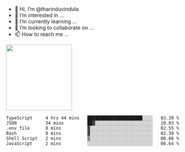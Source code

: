- 👋 Hi, I’m @tharinduvindula
- 👀 I’m interested in ...
- 🌱 I’m currently learning ...
- 💞️ I’m looking to collaborate on ...
- 📫 How to reach me ...

<!---
tharinduvindula/tharinduvindula is a ✨ special ✨ repository because its `README.md` (this file) appears on your GitHub profile.
You can click the Preview link to take a look at your changes.
--->

<img height="180em" src="https://github-readme-stats.vercel.app/api?username=tharinduvindula&show_icons=true&hide_border=false&&count_private=true&include_all_commits=true" />


<!--START_SECTION:waka-->

```text
TypeScript     4 hrs 44 mins   █████████████████████░░░░   83.39 %
JSON           34 mins         ██▓░░░░░░░░░░░░░░░░░░░░░░   10.03 %
.env file      8 mins          ▓░░░░░░░░░░░░░░░░░░░░░░░░   02.55 %
Bash           8 mins          ▓░░░░░░░░░░░░░░░░░░░░░░░░   02.38 %
Shell Script   2 mins          ▒░░░░░░░░░░░░░░░░░░░░░░░░   00.86 %
JavaScript     2 mins          ░░░░░░░░░░░░░░░░░░░░░░░░░   00.64 %
```

<!--END_SECTION:waka-->
